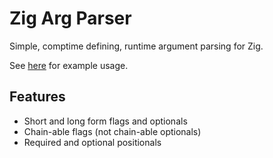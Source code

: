 # Zig Arg Parser

Simple, comptime defining, runtime argument parsing for Zig.

See [here](./example/src/main.zig) for example usage.

## Features
- Short and long form flags and optionals
- Chain-able flags (not chain-able optionals)
- Required and optional positionals
